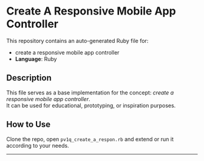# Create A Responsive Mobile App Controller

This repository contains an auto-generated Ruby file for:

- create a responsive mobile app controller
- **Language**: Ruby

## Description

This file serves as a base implementation for the concept: *create a responsive mobile app controller*.  
It can be used for educational, prototyping, or inspiration purposes.

## How to Use

Clone the repo, open `pv1q_create_a_respon.rb` and extend or run it according to your needs.

---


